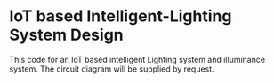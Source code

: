 # IoT based Intelligent-Lighting System Design
This code for an IoT based intelligent Lighting system and illuminance system. The circuit diagram will be supplied by request.
